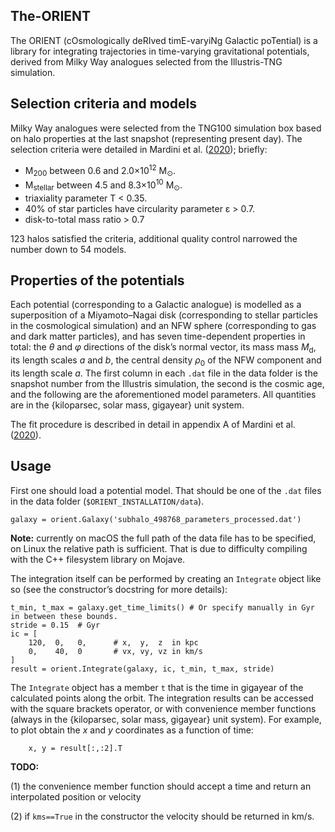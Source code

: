 The-ORIENT
----------
The ORIENT (cOsmologically deRIved timE-varyiNg Galactic poTential) is a library for integrating trajectories in time-varying gravitational potentials, derived from Milky Way analogues selected from the Illustris-TNG simulation.


Selection criteria and models
-----------------------------

Milky Way analogues were selected from the TNG100 simulation box based on halo properties at the last snapshot (representing present day). The selection criteria were detailed in Mardini et al. ([2020](https://ui.adsabs.harvard.edu/abs/2020ApJ...903...88M/abstract)); briefly:

* M<sub>200</sub> between 0.6 and 2.0×10<sup>12</sup> M<sub>⊙</sub>.
* M<sub>stellar</sub> between 4.5 and 8.3×10<sup>10</sup> M<sub>⊙</sub>.
* triaxiality parameter T < 0.35.
* 40% of star particles have circularity parameter ε > 0.7.
* disk-to-total mass ratio > 0.7

123 halos satisfied the criteria, additional quality control narrowed the number down to 54 models.


Properties of the potentials
----------------------------

Each potential (corresponding to a Galactic analogue) is modelled as a superposition of a Miyamoto–Nagai disk (corresponding to stellar particles in the cosmological simulation) and an NFW sphere (corresponding to gas and dark matter particles), and has seven time-dependent properties in total: the _θ_ and _φ_ directions of the disk’s normal vector, its mass mass _M_<sub>d</sub>, its length scales _a_ and _b_, the central density _ρ_<sub>0</sub> of the NFW component and its length scale _a_. The first column in each `.dat` file in the data folder is the snapshot number from the Illustris simulation, the second is the cosmic age, and the following are the aforementioned model parameters. All quantities are in the {kiloparsec, solar mass, gigayear} unit system.

The fit procedure is described in detail in appendix A of Mardini et al. ([2020](https://ui.adsabs.harvard.edu/abs/2020ApJ...903...88M/abstract)).



Usage
-----

First one should load a potential model. That should be one of the `.dat` files in the data folder (`$ORIENT_INSTALLATION/data`).


    galaxy = orient.Galaxy('subhalo_498768_parameters_processed.dat')


**Note:** currently on macOS the full path of the data file has to be specified, on Linux the relative path is sufficient. That is due to difficulty compiling with the C++ filesystem library on Mojave.

The integration itself can be performed by creating an `Integrate` object like so (see the constructor’s docstring for more details):

    t_min, t_max = galaxy.get_time_limits() # Or specify manually in Gyr in between these bounds.
    stride = 0.15  # Gyr
    ic = [
        120,  0,   0,      # x,  y,  z  in kpc
        0,    40,  0       # vx, vy, vz in km/s
    ]
    result = orient.Integrate(galaxy, ic, t_min, t_max, stride)

The `Integrate` object has a member `t` that is the time in gigayear of the calculated points along the orbit. The integration results can be accessed with the square brackets operator, or with convenience member functions (always in the {kiloparsec, solar mass, gigayear} unit system). For example, to plot obtain the *x* and *y* coordinates as a function of time:

        x, y = result[:,:2].T

**TODO:** 

(1) the convenience member function should accept a time and return an interpolated position or velocity 

(2) if `kms==True` in the constructor the velocity should be returned in km/s.

